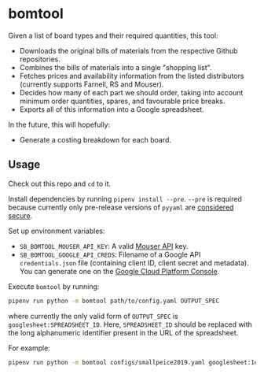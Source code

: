 # bomtool

Given a list of board types and their required quantities, this tool:

* Downloads the original bills of materials from the respective Github repositories.
* Combines the bills of materials into a single "shopping list".
* Fetches prices and availability information from the listed distributors (currently supports Farnell, RS and Mouser).
* Decides how many of each part we should order, taking into account minimum order quantities, spares, and favourable price breaks.
* Exports all of this information into a Google spreadsheet.

In the future, this will hopefully:

* Generate a costing breakdown for each board.

## Usage

Check out this repo and `cd` to it.

Install dependencies by running `pipenv install --pre`. `--pre` is required because currently only pre-release versions of `pyyaml` are [considered secure](https://nvd.nist.gov/vuln/detail/CVE-2017-18342).

Set up environment variables:

* `SB_BOMTOOL_MOUSER_API_KEY`: A valid [Mouser API](https://www.mouser.co.uk/apihome/) key.
* `SB_BOMTOOL_GOOGLE_API_CREDS`: Filename of a Google API `credentials.json` file (containing client ID, client secret and metadata). You can generate one on the [Google Cloud Platform Console](https://console.cloud.google.com/apis/credentials).

Execute `bomtool` by running:

```sh
pipenv run python -m bomtool path/to/config.yaml OUTPUT_SPEC
```

where currently the only valid form of `OUTPUT_SPEC` is `googlesheet:SPREADSHEET_ID`. Here, `SPREADSHEET_ID` should be replaced with the long alphanumeric identifier present in the URL of the spreadsheet.

For example:

```sh
pipenv run python -m bomtool configs/smallpeice2019.yaml googlesheet:1eTEkgsXN6JzumoYiGoEkO7YOBuCE3r4QvOJFlK_qb0s
```
